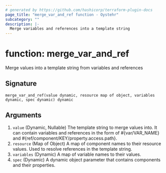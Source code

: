 ```yaml
---
# generated by https://github.com/hashicorp/terraform-plugin-docs
page_title: "merge_var_and_ref function - Oystehr"
subcategory: ""
description: |-
  Merge variables and references into a template string
---
```


# function: merge_var_and_ref

Merge values into a template string from variables and references



## Signature

<!-- signature generated by tfplugindocs -->
```text
merge_var_and_ref(value dynamic, resource map of object, variables dynamic, spec dynamic) dynamic
```

## Arguments

<!-- arguments generated by tfplugindocs -->
1. `value` (Dynamic, Nullable) The template string to merge values into. It can contain variables and references in the form of #{var/VAR_NAME} and #{ref/component/KEY/property.access.path}.
1. `resource` (Map of Object) A map of component names to their resource values. Used to resolve references in the template string.
1. `variables` (Dynamic) A map of variable names to their values.
1. `spec` (Dynamic) A dynamic object parameter that contains components and their properties.

